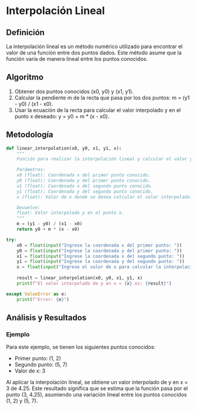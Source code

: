 # Interpolación Lineal

## Definición

La interpolación lineal es un método numérico utilizado para encontrar el valor de una función entre dos puntos dados. Este método asume que la función varía de manera lineal entre los puntos conocidos.

## Algoritmo

1. Obtener dos puntos conocidos (x0, y0) y (x1, y1).
2. Calcular la pendiente m de la recta que pasa por los dos puntos: m = (y1 - y0) / (x1 - x0).
3. Usar la ecuación de la recta para calcular el valor interpolado y en el punto x deseado: y = y0 + m * (x - x0).

## Metodología

```python
def linear_interpolation(x0, y0, x1, y1, x):
    """
    Función para realizar la interpolación lineal y calcular el valor y en un punto x dado.

    Parámetros:
    x0 (float): Coordenada x del primer punto conocido.
    y0 (float): Coordenada y del primer punto conocido.
    x1 (float): Coordenada x del segundo punto conocido.
    y1 (float): Coordenada y del segundo punto conocido.
    x (float): Valor de x donde se desea calcular el valor interpolado.

    Devuelve:
    float: Valor interpolado y en el punto x.
    """
    m = (y1 - y0) / (x1 - x0)
    return y0 + m * (x - x0)

try:
    x0 = float(input("Ingrese la coordenada x del primer punto: "))
    y0 = float(input("Ingrese la coordenada y del primer punto: "))
    x1 = float(input("Ingrese la coordenada x del segundo punto: "))
    y1 = float(input("Ingrese la coordenada y del segundo punto: "))
    x = float(input("Ingrese el valor de x para calcular la interpolación: "))
    
    result = linear_interpolation(x0, y0, x1, y1, x)
    print(f"El valor interpolado de y en x = {x} es: {result}")

except ValueError as e:
    print(f"Error: {e}")
```

## Análisis y Resultados

### Ejemplo

Para este ejemplo, se tienen los siguientes puntos conocidos:

- Primer punto: (1, 2)
- Segundo punto: (5, 7)
- Valor de x: 3

Al aplicar la interpolación lineal, se obtiene un valor interpolado de y en x = 3 de 4.25. Este resultado significa que se estima que la función pasa por el punto (3, 4.25), asumiendo una variación lineal entre los puntos conocidos (1, 2) y (5, 7).
